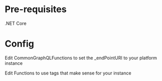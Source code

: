 # Pre-requisites
.NET Core

# Config
Edit CommonGraphQLFunctions to set the _endPointURI to your platform instance

Edit Functions to use tags that make sense for your instance